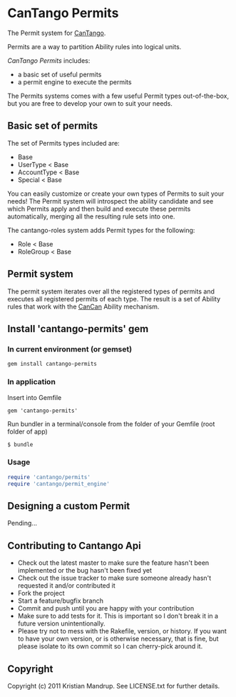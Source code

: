 # CanTango Permits

The Permit system for [CanTango](https://github.com/kristianmandrup/cantango).

Permits are a way to partition Ability rules into logical units. 

*CanTango Permits* includes:

* a basic set of useful permits
* a permit engine to execute the permits

The Permits systems comes with a few useful Permit types out-of-the-box, but you are free to develop your own to suit your needs.


## Basic set of permits

The set of Permits types included are: 

* Base
* UserType < Base
* AccountType < Base
* Special < Base

You can easily customize or create your own types of Permits to suit your needs!
The Permit system will introspect the ability candidate and see which Permits apply and then build and execute these permits automatically, merging all the resulting rule sets into one. 

The cantango-roles system adds Permit types for the following:

* Role < Base
* RoleGroup < Base

## Permit system

The permit system iterates over all the registered types of permits and executes all registered permits of each type. The result is a set of Ability rules that work with the [CanCan](http://github.com/ryanb/cancan) Ability mechanism. 

## Install 'cantango-permits' gem

### In current environment (or gemset)

`gem install cantango-permits`

### In application

Insert into Gemfile

`gem 'cantango-permits'`

Run bundler in a terminal/console from the folder of your Gemfile (root folder of app)

`$ bundle`

### Usage

```ruby
require 'cantango/permits'
require 'cantango/permit_engine'
```

## Designing a custom Permit

Pending...

## Contributing to Cantango Api
 
* Check out the latest master to make sure the feature hasn't been implemented or the bug hasn't been fixed yet
* Check out the issue tracker to make sure someone already hasn't requested it and/or contributed it
* Fork the project
* Start a feature/bugfix branch
* Commit and push until you are happy with your contribution
* Make sure to add tests for it. This is important so I don't break it in a future version unintentionally.
* Please try not to mess with the Rakefile, version, or history. If you want to have your own version, or is otherwise necessary, that is fine, but please isolate to its own commit so I can cherry-pick around it.

## Copyright

Copyright (c) 2011 Kristian Mandrup. See LICENSE.txt for
further details.

